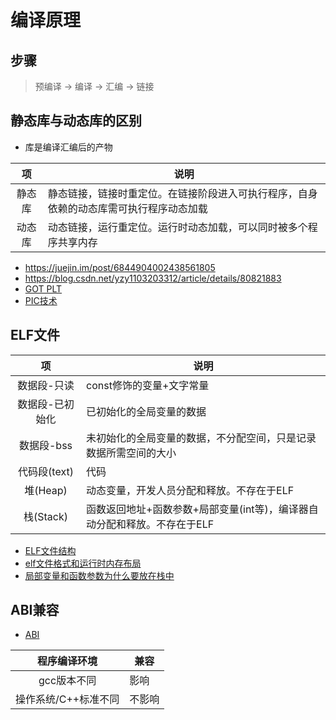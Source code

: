 # 编译原理
## 步骤
> 预编译 -> 编译 -> 汇编 -> 链接

## 静态库与动态库的区别
* 库是编译汇编后的产物

| 项 | 说明 |
| :-: | - |
| 静态库 | 静态链接，链接时重定位。在链接阶段进入可执行程序，自身依赖的动态库需可执行程序动态加载 |
| 动态库 | 动态链接，运行重定位。运行时动态加载，可以同时被多个程序共享内存 |

* https://juejin.im/post/6844904002438561805
* https://blog.csdn.net/yzy1103203312/article/details/80821883
* [GOT PLT](https://blog.csdn.net/u011987514/article/details/67716639)
* [PIC技术](https://blog.csdn.net/loushuai/article/details/50493603)

## ELF文件
| 项 | 说明 |
| :-: | - |
| 数据段-只读 | const修饰的变量+文字常量 |
| 数据段-已初始化 | 已初始化的全局变量的数据 |
| 数据段-bss | 未初始化的全局变量的数据，不分配空间，只是记录数据所需空间的大小 |
| 代码段(text) | 代码 |
| 堆(Heap) | 动态变量，开发人员分配和释放。不存在于ELF |
| 栈(Stack) | 函数返回地址+函数参数+局部变量(int等)，编译器自动分配和释放。不存在于ELF |

* [ELF文件结构](http://chuquan.me/2018/05/21/elf-introduce/)
* [elf文件格式和运行时内存布局](http://blog.sina.com.cn/s/blog_4ed962ae01013vhr.html)
* [局部变量和函数参数为什么要放在栈中](https://www.jianshu.com/p/ac325bd601f8)

## ABI兼容
* [ABI](https://gcc.gnu.org/onlinedocs/libstdc++/manual/abi.html)

| 程序编译环境 | 兼容 |
| :-: | - |
| gcc版本不同 | 影响 |
| 操作系统/C++标准不同 | 不影响 |

